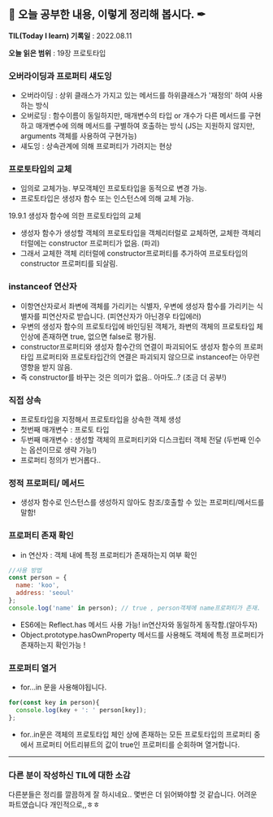 ## 📕 오늘 공부한 내용, 이렇게 정리해 봅시다. ✒

**TIL(Today I learn) 기록일** : 2022.08.11

**오늘 읽은 범위** : 19장 프로토타입

### 오버라이딩과 프로퍼티 섀도잉

+ 오버라이딩 : 상위 클래스가 가지고 있는 메서드를 하위클래스가 '재정의' 하여 사용하는 방식
+ 오버로딩 : 함수이름이 동일하지만, 매개변수의 타입 or 개수가 다른 메서드를 구현하고 매개변수에 의해 메서드를 구별하여 호출하는 방식 (JS는 지원하지 않지만, arguments 객체를 사용하여 구현가능)
+ 섀도잉 : 상속관계에 의해 프로퍼티가 가려지는 현상

### 프로토타입의 교체

+ 임의로 교체가능. 부모객체인 프로토타입을 동적으로 변경 가능.
+ 프로토타입은 생성자 함수 또는 인스턴스에 의해 교체 가능.

19.9.1 생성자 함수에 의한 프로토타입의 교체
+ 생성자 함수가 생성할 객체의 프로토타입을 객체리터럴로 교체하면, 교체한 객체리터럴에는 constructor 프로퍼티가 없음. (파괴)
+ 그래서 교체한 객체 리터럴에 constructor프로퍼티를 추가하여 프로토타입의 constructor 프로퍼티를 되살림.

### instanceof 연산자

+ 이항연산자로서 좌변에 객체를 가리키는 식별자, 우변에 생성자 함수를 가리키는 식별자를 피연산자로 받습니다. (피연산자가 아닌경우 타입에러)
+ 우변의 생성자 함수의 프로토타입에 바인딩된 객체가, 좌변의 객체의 프로토타입 체인상에 존재하면 true, 없으면 false로 평가됨.
+ constructor프로퍼티와 생성자 함수간의 연결이 파괴되어도 생성자 함수의 프로퍼타입 프로퍼티와 프로토타입간의 연결은 파괴되지 않으므로 instanceof는 아무런 영향을 받지 않음.
+ 즉 constructor를 바꾸는 것은 의미가 없음.. 아마도..? (조금 더 공부!)

### 직접 상속

+ 프로토타입을 지정해서 프로토타입을 상속한 객체 생성
+ 첫번째 매개변수 : 프로토 타입
+ 두번째 매개변수 : 생성할 객체의 프로퍼티키와 디스크립터 객체 전달 (두번째 인수는 옵션이므로 생략 가능!)
+ 프로퍼티 정의가 번거롭다..

### 정적 프로퍼티/ 메서드

+ 생성자 함수로 인스턴스를 생성하지 않아도 참조/호출할 수 있는 프로퍼티/메서드를 말함!

### 프로퍼티 존재 확인

+ in 연산자 : 객체 내에 특정 프로퍼티가 존재하는지 여부 확인
```js
//사용 방법
const person = {
  name: 'koo',
  address: 'seoul'
};
console.log('name' in person); // true , person객체에 name프로퍼티가 존재.
```
+ ES6에는 Reflect.has 메서드 사용 가능! in연산자와 동일하게 동작함.(알아두자)
+ Object.prototype.hasOwnProperty 메서드를 사용해도 객체에 특정 프로퍼티가 존재하는지 확인가능 !

### 프로퍼티 열거

+ for...in 문을 사용해야됩니다.
```js
for(const key in person){
  console.log(key + ': ' person[key]);
};
```
+ for..in문은 객체의 프로토타입 체인 상에 존재하는 모든 프로토타입의 프로퍼티 중에서 프로퍼티 어트리뷰트의 값이 true인 프로퍼티를 순회하며 열거합니다.


---

### 다른 분이 작성하신 TIL에 대한 소감
다른분들은 정리를 깔끔하게 잘 하시네요.. 몇번은 더 읽어봐야할 것 같습니다. 어려운 파트였습니다 개인적으로,,ㅎㅎ
